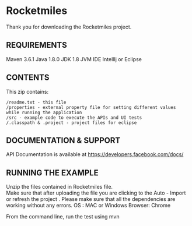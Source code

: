 # Rocketmiles

Thank you for downloading the Rocketmiles project. 

REQUIREMENTS
------------
Maven 3.6.1
Java 1.8.0
JDK 1.8 
JVM
IDE IntellIj or Eclipse

CONTENTS
--------

This zip contains:

    /readme.txt - this file
    /properties - external property file for setting different values while running the application
    /src - example code to execute the APIs and UI tests
    /.classpath & .project - project files for eclipse

DOCUMENTATION & SUPPORT
-----------------------

API Documentation is available at https://developers.facebook.com/docs/


RUNNING THE EXAMPLE
-------------------

Unzip the files contained in Rocketmiles file.  
Make sure that after uploading the file you are clicking to the Auto - Import or refresh the project .
Please make sure that all the dependencies are working without any errors.
OS : MAC or Windows
Browser: Chrome
    
From the command line, run the test using mvn

